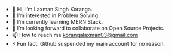 - 👋 Hi, I’m Laxman Singh Koranga.
- 👀 I’m interested in Problem Solving.
- 🌱 I’m currently learning MERN Stack.
- 💞️ I’m looking forward to collaborate on Open Source Projects.
- 📫 How to reach me korangalaxman03@gmail.com
- ⚡ Fun fact: Github suspended my main account for no reason.

<!---
lxmn-22/lxmn-22 is a ✨ special ✨ repository because its `README.md` (this file) appears on your GitHub profile.
You can click the Preview link to take a look at your changes.
--->
